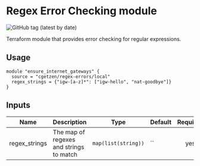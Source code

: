 # Regex Error Checking module

![GitHub tag (latest by date)](https://img.shields.io/github/v/tag/cgetzen/terraform-local-regex-errors)


Terraform module that provides error checking for regular expressions.

## Usage

```hcl
module "ensure_internet_gateways" {
  source = "cgetzen/regex-errors/local"
  regex_strings = {"igw-[a-z]*": ["igw-hello", "nat-goodbye"]}
}
```

## Inputs

| Name | Description | Type | Default | Required |
|------|-------------|------|---------|:--------:|
| regex\_strings | The map of regexes and strings to match | `map(list(string))` | `` | yes |
